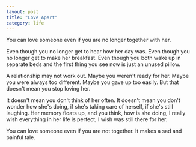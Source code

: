 ```yaml
---
layout: post
title: "Love Apart"
category: life
---
```


You can love someone even if you are no longer together with her.

Even though you no longer get to hear how her day was. Even though you no
longer get to make her breakfast. Even though you both wake up in separate beds
and the first thing you see now is just an unused pillow.

A relationship may not work out. Maybe you weren't ready for her. Maybe you
were always too different. Maybe you gave up too easily. But that doesn't mean
you stop loving her.

It doesn't mean you don't think of her often. It doesn't mean you don't wonder
how she's doing, if she's taking care of herself, if she's still laughing. Her
memory floats up, and you think, how is she doing, I really wish everything in
her life is perfect, I wish was still there for her.

You can love someone even if you are not together. It makes a sad and painful
tale.
